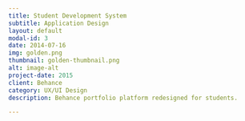 ```yaml
---
title: Student Development System
subtitle: Application Design
layout: default
modal-id: 3
date: 2014-07-16
img: golden.png
thumbnail: golden-thumbnail.png
alt: image-alt
project-date: 2015
client: Behance
category: UX/UI Design
description: Behance portfolio platform redesigned for students.

---
```

